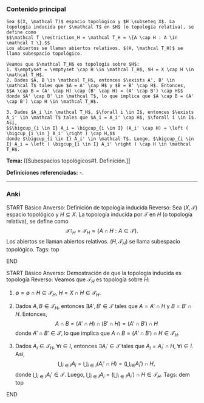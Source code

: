 ### Contenido principal

```ad-Formal
Sea $(X, \mathcal T)$ espacio topológico y $H \subseteq X$. La topología inducida por $\mathcal T$ en $H$ (o topología relativa), se define como
$$\mathcal T \restriction_H = \mathcal T_H = \{A \cap H : A \in \mathcal T \}.$$
Los abiertos se llaman abiertos relativos. $(H, \mathcal T_H)$ se llama subespacio topológico.
```

```ad-proof
Veamos que $\mathcal T_H$ es topología sobre $H$:
1. $\emptyset = \emptyset \cap H \in \mathcal T_H$, $H = X \cap H \in \mathcal T_H$.
2. Dados $A, B \in \mathcal T_H$, entonces $\exists A', B' \in \mathcal T$ tales que $A = A' \cap H$ y $B = B' \cap H$. Entonces,
$$A \cap B = (A' \cap H) \cap (B' \cap H) = (A' \cap B') \cap H$$
donde $A' \cap B' \in \mathcal T$, lo que implica que $A \cap B = (A' \cap B') \cap H \in \mathcal T_H$.

3. Dados $A_i \in \mathcal T_H$, $\forall i \in I$, entonces $\exists A_i' \in \mathcal T$ tales que $A_i = A_i' \cap H$, $\forall i \in I$. Así,
$$\bigcup_{i \in I} A_i = \bigcup_{i \in I} (A_i' \cap H) = \left ( \bigcup_{i \in } A_i' \right ) \cap H,$$
donde $\bigcup_{i \in I} A_i' \in \mathcal T$. Luego, $\bigcup_{i \in I} A_i = \left ( \bigcup_{i \in I} A_i' \right ) \cap H \in \mathcal T_H$.
```

**Tema:** [[Subespacios topológicos#1. Definición.]]

**Definiciones referenciadas:** -.

---
### Anki

START
Básico
Anverso: Definición de topología inducida
Reverso: Sea $(X, \mathcal T)$ espacio topológico y $H \subseteq X$. La topología inducida por $\mathcal T$ en $H$ (o topología relativa), se define como
$$\mathcal T \restriction_H = \mathcal T_H = \{A \cap H : A \in \mathcal T \}.$$
Los abiertos se llaman abiertos relativos. $(H, \mathcal T_H)$ se llama subespacio topológico.
Tags: top
<!--ID: 1731931805198-->
END

START
Básico
Anverso: Demostración de que la topología inducida es topología
Reverso: Veamos que $\mathcal T_H$ es topología sobre $H$:
1. $\emptyset = \emptyset \cap H \in \mathcal T_H$, $H = X \cap H \in \mathcal T_H$.
2. Dados $A, B \in \mathcal T_H$, entonces $\exists A', B' \in \mathcal T$ tales que $A = A' \cap H$ y $B = B' \cap H$. Entonces,
$$A \cap B = (A' \cap H) \cap (B' \cap H) = (A' \cap B') \cap H$$
donde $A' \cap B' \in \mathcal T$, lo que implica que $A \cap B = (A' \cap B') \cap H \in \mathcal T_H$.

3. Dados $A_i \in \mathcal T_H$, $\forall i \in I$, entonces $\exists A_i' \in \mathcal T$ tales que $A_i = A_i' \cap H$, $\forall i \in I$. Así,
$$\bigcup_{i \in I} A_i = \bigcup_{i \in I} (A_i' \cap H) = \left ( \bigcup_{i \in } A_i' \right ) \cap H,$$
donde $\bigcup_{i \in I} A_i' \in \mathcal T$. Luego, $\bigcup_{i \in I} A_i = \left ( \bigcup_{i \in I} A_i' \right ) \cap H \in \mathcal T_H$.
Tags: dem top
<!--ID: 1731931805209-->
END

